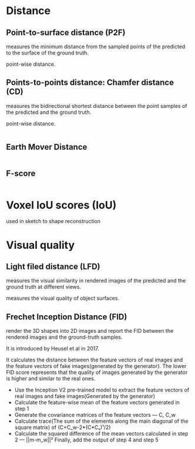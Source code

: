 # Distance

## Point-to-surface distance (P2F)

measures the minimum distance from the sampled points of the predicted to the surface of the ground truth.

point-wise distance.

## Points-to-points distance: Chamfer distance (CD)

measures the bidirectional shortest distance between the point samples of the predicted and the ground truth.

point-wise distance.

```python

```
## Earth Mover Distance

```python

```

## F-score

```python

```

# Voxel IoU scores (IoU)

used in sketch to shape reconstruction

# Visual quality

## Light filed distance (LFD)

measures the visual similarity in rendered images of the predicted and the ground truth at different views.

measures the visual quality of object surfaces.

## Frechet Inception Distance (FID)

render the 3D shapes into 2D images and report the FID between the rendered images and the ground-truth samples.

It is introduced by Heusel et al in 2017.

It calculates the distance between the feature vectors of real images and the feature vectors of fake images(generated by the generator). The lower FID score represents that the quality of images generated by the generator is higher and similar to the real ones.

- Use the Inception V2 pre-trained model to extract the feature vectors of real images and fake images(Generated by the generator)
- Calculate the feature-wise mean of the feature vectors generated in step 1
- Generate the covariance matrices of the feature vectors — C, C_w
- Calculate trace(The sum of the elements along the main diagonal of the square matrix) of (C+C_w-2*(C*Cₓ)¹/2)
- Calculate the squared difference of the mean vectors calculated in step 2 — ||m-m_w||²
Finally, add the output of step 4 and step 5